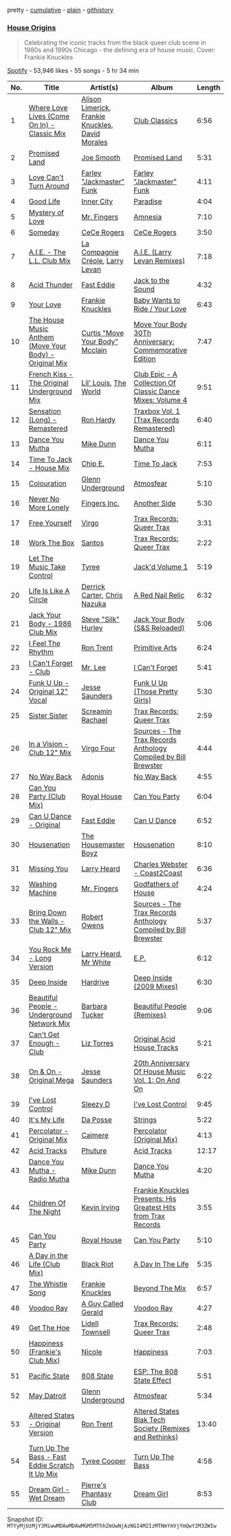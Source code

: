 pretty - [cumulative](/playlists/cumulative/37i9dQZF1DWWeWDl2F7vbH.md) - [plain](/playlists/plain/37i9dQZF1DWWeWDl2F7vbH) - [githistory](https://github.githistory.xyz/mackorone/spotify-playlist-archive/blob/main/playlists/plain/37i9dQZF1DWWeWDl2F7vbH)

### [House Origins](https://open.spotify.com/playlist/37i9dQZF1DWWeWDl2F7vbH)

> Celebrating the iconic tracks from the black queer club scene in 1980s and 1990s Chicago \- the defining era of house music\. Cover: Frankie Knuckles

[Spotify](https://open.spotify.com/user/spotify) - 53,946 likes - 55 songs - 5 hr 34 min

| No. | Title | Artist(s) | Album | Length |
|---|---|---|---|---|
| 1 | [Where Love Lives \(Come On In\) \- Classic Mix](https://open.spotify.com/track/0ilZMeXHPKDPjUc4Neu04f) | [Alison Limerick](https://open.spotify.com/artist/0ELXBCSsRl2m92MgnOsA69), [Frankie Knuckles](https://open.spotify.com/artist/63yl9nDNrHpiAYGlNJxxjc), [David Morales](https://open.spotify.com/artist/6CwQfN34JdGHfo0A752Lts) | [Club Classics](https://open.spotify.com/album/7myZnxCkCwmL67BJ1X6U3m) | 6:56 |
| 2 | [Promised Land](https://open.spotify.com/track/796T2ROxTNibXRjVhjSzCa) | [Joe Smooth](https://open.spotify.com/artist/4BIamAD25vwYldaOWTEsXd) | [Promised Land](https://open.spotify.com/album/1oyrymxXmhE2NaYczhS6NR) | 5:31 |
| 3 | [Love Can't Turn Around](https://open.spotify.com/track/3al6ULdpX9IOZIFEZCAxT1) | [Farley "Jackmaster" Funk](https://open.spotify.com/artist/0B9P7RXrukgIdmutz9XMVN) | [Farley "Jackmaster" Funk](https://open.spotify.com/album/1BZmUUewG88xIvYjXY0VUb) | 4:11 |
| 4 | [Good Life](https://open.spotify.com/track/5sJiLlgQKBL81QCTOkoLB5) | [Inner City](https://open.spotify.com/artist/0vUJ3QLN3MlRfjOc2LjGWp) | [Paradise](https://open.spotify.com/album/2CwxbRPETEraKmAKDNrEcs) | 4:04 |
| 5 | [Mystery of Love](https://open.spotify.com/track/1E8hMeQvfgvQPjN3BZ2viF) | [Mr\. Fingers](https://open.spotify.com/artist/0dRiUTGvNV17AMIULRYsvn) | [Amnesia](https://open.spotify.com/album/201nAW1V2QI2jDbGci7K3g) | 7:10 |
| 6 | [Someday](https://open.spotify.com/track/5bGlU4BXhMRMMHWZnHuKhj) | [CeCe Rogers](https://open.spotify.com/artist/2hNpOiBBvdArEJy7ACY4O1) | [CeCe Rogers](https://open.spotify.com/album/7nxYXN1wJ2PsPpQI09abMx) | 3:50 |
| 7 | [A.I.E\. \- The L.L\. Club Mix](https://open.spotify.com/track/4ojWUlwqe20RDxfTunZSEH) | [La Compagnie Créole](https://open.spotify.com/artist/4GFqys2YA5hdCl4P2pdX3h), [Larry Levan](https://open.spotify.com/artist/7wxPD9vDsKD5OuHCeWgXRm) | [A.I.E\. \(Larry Levan Remixes\)](https://open.spotify.com/album/5DDnG0c9KJqwF4VePStSGZ) | 7:18 |
| 8 | [Acid Thunder](https://open.spotify.com/track/25cVyUYzONCdHUeFWKbOol) | [Fast Eddie](https://open.spotify.com/artist/19slOlozrbxkEIMD8L3Qsv) | [Jack to the Sound](https://open.spotify.com/album/3igGT17KIQSSgdugsQELLh) | 4:32 |
| 9 | [Your Love](https://open.spotify.com/track/0vryyKyxCFXT0gg670yNEw) | [Frankie Knuckles](https://open.spotify.com/artist/63yl9nDNrHpiAYGlNJxxjc) | [Baby Wants to Ride / Your Love](https://open.spotify.com/album/6hV7MW8zuYQ9skUy0rY2h5) | 6:43 |
| 10 | [The House Music Anthem \(Move Your Body\) \- Original Mix](https://open.spotify.com/track/5GwqtJkXxEU4AB7zjD1cCe) | [Curtis "Move Your Body" Mcclain](https://open.spotify.com/artist/4TN7qh4IyreD54FZPzCGxS) | [Move Your Body 30Th Anniversary: Commemorative Edition](https://open.spotify.com/album/5quqVXlP2SHq1fH3L9HQc8) | 7:47 |
| 11 | [French Kiss \- The Original Underground Mix](https://open.spotify.com/track/7hnqJYCKZFW7vMoykaraZG) | [Lil' Louis](https://open.spotify.com/artist/5A16TE7083RJq3yzpdsQWs), [The World](https://open.spotify.com/artist/62ltJFdLVl9JUrdhzWqp0F) | [Club Epic \- A Collection Of Classic Dance Mixes: Volume 4](https://open.spotify.com/album/5EeLmKBK9L5zt1m2hpzIjW) | 9:51 |
| 12 | [Sensation \(Long\) \- Remastered](https://open.spotify.com/track/5Im1UUImw2eFDcaXxjhWoy) | [Ron Hardy](https://open.spotify.com/artist/1N6soJa7mZhKemJjaLLXx3) | [Traxbox Vol\. 1 \(Trax Records Remastered\)](https://open.spotify.com/album/1Tma8fnYGAuDqvMQfEri3X) | 6:40 |
| 13 | [Dance You Mutha](https://open.spotify.com/track/4Lsm1CZ7dcStREyx82DNfY) | [Mike Dunn](https://open.spotify.com/artist/55UOywvWbUD9c6C3NSGdft) | [Dance You Mutha](https://open.spotify.com/album/46z9rRRERhimT8fptPcJMW) | 6:11 |
| 14 | [Time To Jack \- House Mix](https://open.spotify.com/track/0e7Cem09Vtt7iUwpsgCd7w) | [Chip E.](https://open.spotify.com/artist/1o4OYTXLA2ugfRiHKVE8mh) | [Time To Jack](https://open.spotify.com/album/0BXPOOpImrzRIna6Rgfhez) | 7:53 |
| 15 | [Colouration](https://open.spotify.com/track/5R0O1izXn9jy0PQn1Ki2Lt) | [Glenn Underground](https://open.spotify.com/artist/1ZdinLDX0e8r5dIlWLpmAc) | [Atmosfear](https://open.spotify.com/album/6l6VDvfN2xbSz6sFDXWJxz) | 5:10 |
| 16 | [Never No More Lonely](https://open.spotify.com/track/3vvFD7Vd5gANTraXckJeuu) | [Fingers Inc.](https://open.spotify.com/artist/7DbXdVqrretuCKPkTeX8Kk) | [Another Side](https://open.spotify.com/album/0h1OjjFTmWLJaRGLhOuNf7) | 5:30 |
| 17 | [Free Yourself](https://open.spotify.com/track/5MEWg5QOPwn3FMLDxoP1Wd) | [Virgo](https://open.spotify.com/artist/2ByXYkrbs6o7fQGrn17gZt) | [Trax Records: Queer Trax](https://open.spotify.com/album/4KQBQoG77BGnzTiE8cYIaa) | 3:31 |
| 18 | [Work The Box](https://open.spotify.com/track/6aP8letPTuSZ91CFlssH0h) | [Santos](https://open.spotify.com/artist/1fxl29ywXYE3iCZVJBolwt) | [Trax Records: Queer Trax](https://open.spotify.com/album/4KQBQoG77BGnzTiE8cYIaa) | 2:22 |
| 19 | [Let The Music Take Control](https://open.spotify.com/track/2cQKELIwtNGxQw25SizKXp) | [Tyree](https://open.spotify.com/artist/0GLde9xobyOX0vNW3nY9pt) | [Jack'd Volume 1](https://open.spotify.com/album/3v0VLJ61hZHGXREAIJWc4j) | 5:19 |
| 20 | [Life Is Like A Circle](https://open.spotify.com/track/0339d9dCac6LbaHkF9gFIA) | [Derrick Carter](https://open.spotify.com/artist/3XwBizyFmbCCUFcdcsvMmm), [Chris Nazuka](https://open.spotify.com/artist/3poidKVZ5SL4RXJG89pfhY) | [A Red Nail Relic](https://open.spotify.com/album/26A316XCguaCdZKDHSQtNw) | 6:32 |
| 21 | [Jack Your Body \- 1986 Club Mix](https://open.spotify.com/track/10QGhgqQm0I2Y9maxrM7T6) | [Steve "Silk" Hurley](https://open.spotify.com/artist/2TzZ6XTFG1p1PAfhl0crDP) | [Jack Your Body \(S&S Reloaded\)](https://open.spotify.com/album/3UAvNbsdCDrUKyhp8YGfJT) | 5:06 |
| 22 | [I Feel The Rhythm](https://open.spotify.com/track/2JVzNkHarX3ceGbOB4aF6Q) | [Ron Trent](https://open.spotify.com/artist/0TOZ0i0BHZJYKK2rvoRD2d) | [Primitive Arts](https://open.spotify.com/album/15sHxOZhSMHaTwhJhmNY2K) | 6:24 |
| 23 | [I Can't Forget \- Club](https://open.spotify.com/track/4uekeVJKBNAZeV8d9srFDr) | [Mr\. Lee](https://open.spotify.com/artist/7GXl7JNlpliaLZhSVRLQKu) | [I Can't Forget](https://open.spotify.com/album/3zzi0L40kSaMvOOxUfylEd) | 5:41 |
| 24 | [Funk U Up \- Original 12" Vocal](https://open.spotify.com/track/4np1ZSefZyjnML0fEfElBo) | [Jesse Saunders](https://open.spotify.com/artist/6ZYa9hYoOGVzvQa2vmiVhi) | [Funk U Up \(Those Pretty Girls\)](https://open.spotify.com/album/3zef0TNhCEtdSlJXH61LX3) | 5:30 |
| 25 | [Sister Sister](https://open.spotify.com/track/23nF3uAzoThBrAKzF5844r) | [Screamin Rachael](https://open.spotify.com/artist/2ygp1KNMsaJYXKcASSRCjK) | [Trax Records: Queer Trax](https://open.spotify.com/album/4KQBQoG77BGnzTiE8cYIaa) | 2:59 |
| 26 | [In a Vision \- Club 12" Mix](https://open.spotify.com/track/25hbHxgFQxUzO07aTVjHts) | [Virgo Four](https://open.spotify.com/artist/21GOilQf7qSpQdz7Ar6NWP) | [Sources \- The Trax Records Anthology Compiled by Bill Brewster](https://open.spotify.com/album/1k8Bqa4KCK7ihCuyljIoBC) | 4:44 |
| 27 | [No Way Back](https://open.spotify.com/track/7nQaBI1NTv5kpPyeMruTTK) | [Adonis](https://open.spotify.com/artist/3DxtKajg4nhMlf0qBES7sz) | [No Way Back](https://open.spotify.com/album/2VNvQnGB9tXRpLV2aOVrmX) | 4:55 |
| 28 | [Can You Party \(Club Mix\)](https://open.spotify.com/track/6TeKFnwaPsXI35gaQEoR8z) | [Royal House](https://open.spotify.com/artist/0daYmCWEivMhG9FsmwgyFL) | [Can You Party](https://open.spotify.com/album/6XDDcGr98kPfkv1FZ5fYoI) | 6:04 |
| 29 | [Can U Dance \- Original](https://open.spotify.com/track/3fwERi4c7YGnHFEVnwGTQm) | [Fast Eddie](https://open.spotify.com/artist/19slOlozrbxkEIMD8L3Qsv) | [Can U Dance](https://open.spotify.com/album/4e14JHptqsfgqVlX0Z0NoI) | 6:52 |
| 30 | [Housenation](https://open.spotify.com/track/3TOXCM47jxS22kqCJrQvB2) | [The Housemaster Boyz](https://open.spotify.com/artist/2w5pLnLRqI8mQwiktn7CMd) | [Housenation](https://open.spotify.com/album/3scK2qMH6f9rGXXBTqyIvR) | 8:10 |
| 31 | [Missing You](https://open.spotify.com/track/06hANyT8h4lWypiU6PJPrR) | [Larry Heard](https://open.spotify.com/artist/3j7teie3p6UnbA8nW51Trz) | [Charles Webster \- Coast2Coast](https://open.spotify.com/album/0J3maXTgCWzdpFC3CQs6MO) | 6:36 |
| 32 | [Washing Machine](https://open.spotify.com/track/0W6qOqaBOeDrSjcCwzfyKh) | [Mr\. Fingers](https://open.spotify.com/artist/0dRiUTGvNV17AMIULRYsvn) | [Godfathers of House](https://open.spotify.com/album/1aYVZSnAZdaUSkjlJpkEdO) | 4:24 |
| 33 | [Bring Down the Walls \- Club 12" Mix](https://open.spotify.com/track/5B877qrirzwdOZUzNZ8GJj) | [Robert Owens](https://open.spotify.com/artist/407nV5hO7mZap3UJdpTr4t) | [Sources \- The Trax Records Anthology Compiled by Bill Brewster](https://open.spotify.com/album/1k8Bqa4KCK7ihCuyljIoBC) | 5:37 |
| 34 | [You Rock Me \- Long Version](https://open.spotify.com/track/4706xUPwNxD438vIJ3ELxq) | [Larry Heard](https://open.spotify.com/artist/3j7teie3p6UnbA8nW51Trz), [Mr White](https://open.spotify.com/artist/5aUUNSMJtijlIrD5RaBAOp) | [E.P.](https://open.spotify.com/album/6ZCxOD387eOYLvwTkzgIvm) | 6:12 |
| 35 | [Deep Inside](https://open.spotify.com/track/22eUyC9vOG2aoP5yHX8VxV) | [Hardrive](https://open.spotify.com/artist/0IF4B0ZFCLAbcshTusfEl1) | [Deep Inside \(2009 Mixes\)](https://open.spotify.com/album/573BQbP4hPr12C32Np5XDW) | 6:30 |
| 36 | [Beautiful People \- Underground Network Mix](https://open.spotify.com/track/6WnWvRVzXJWEHxkhDKmt8u) | [Barbara Tucker](https://open.spotify.com/artist/6txh5tFMJyxSwT0iE7wX2w) | [Beautiful People \(Remixes\)](https://open.spotify.com/album/4FjqVqy1KwVl5VinivSgKN) | 9:06 |
| 37 | [Can't Get Enough \- Club](https://open.spotify.com/track/1Y1j6O3M0UFs508PiScqFA) | [Liz Torres](https://open.spotify.com/artist/7LI1GL4hWpWNZZqF0YOrBG) | [Original Acid House Tracks](https://open.spotify.com/album/2OAtpG4qmck9JB40ztJJpy) | 5:21 |
| 38 | [On & On \- Original Mega](https://open.spotify.com/track/7jGhlI2LQVDSmgMpOxFfAH) | [Jesse Saunders](https://open.spotify.com/artist/6ZYa9hYoOGVzvQa2vmiVhi) | [20th Anniversary Of House Music Vol\. 1: On And On](https://open.spotify.com/album/71L0fEgCxlCw33XaWvpjYV) | 6:22 |
| 39 | [I've Lost Control](https://open.spotify.com/track/4soPG45sARVq4ZTLqKUwlG) | [Sleezy D](https://open.spotify.com/artist/3wD0bhAy5hb5nqcTReldti) | [I've Lost Control](https://open.spotify.com/album/0n6enbHiJdreu7M34ZuMkR) | 9:45 |
| 40 | [It's My Life](https://open.spotify.com/track/7pfhvQZld6TbfbST95KzCH) | [Da Posse](https://open.spotify.com/artist/6oHc1xzJP7C3YdsFvKZL4P) | [Strings](https://open.spotify.com/album/7CDOl2IKWOqNMwn4rp8Nmi) | 5:22 |
| 41 | [Percolator \- Original Mix](https://open.spotify.com/track/5JYbPUFjUn0i8BQy1C5JTs) | [Cajmere](https://open.spotify.com/artist/7lIBLhQHKay3r1xtO3VtWT) | [Percolator \(Original Mix\)](https://open.spotify.com/album/7E5OUkUh3NKIo9rlVGcb81) | 4:13 |
| 42 | [Acid Tracks](https://open.spotify.com/track/2aLXJJ2zOsBJlGTxiG0yMi) | [Phuture](https://open.spotify.com/artist/4y7BsfdIKQ7Of5SskHej70) | [Acid Tracks](https://open.spotify.com/album/6g7DeZAKsyubcQpyWw7WZZ) | 12:17 |
| 43 | [Dance You Mutha \- Radio Mutha](https://open.spotify.com/track/7LmXZmZh26Kix8scl972qB) | [Mike Dunn](https://open.spotify.com/artist/55UOywvWbUD9c6C3NSGdft) | [Dance You Mutha](https://open.spotify.com/album/2DfYPScpfIGYHsKk9IlrAO) | 4:20 |
| 44 | [Children Of The Night](https://open.spotify.com/track/4Ydz0OkLiC3OQprdtEbFbI) | [Kevin Irving](https://open.spotify.com/artist/0YHkLrAH0UrZ3H7WMFdDgh) | [Frankie Knuckles Presents: His Greatest Hits from Trax Records](https://open.spotify.com/album/0FV16C1tWVlaSSYUYofPwT) | 3:55 |
| 45 | [Can You Party](https://open.spotify.com/track/0oWsLdL42QXWzHA1mzekTC) | [Royal House](https://open.spotify.com/artist/0daYmCWEivMhG9FsmwgyFL) | [Can You Party](https://open.spotify.com/album/6XDDcGr98kPfkv1FZ5fYoI) | 5:10 |
| 46 | [A Day in the Life \(Club Mix\)](https://open.spotify.com/track/0dUXcsRSXJbcEO2gMn5ZSL) | [Black Riot](https://open.spotify.com/artist/4sLofiS3YMOswjbgV1XImk) | [A Day In The Life](https://open.spotify.com/album/5jABk8nkssGKaFIKwaEEDf) | 5:35 |
| 47 | [The Whistle Song](https://open.spotify.com/track/0DwAc0Z8Td3jv5frUznqu1) | [Frankie Knuckles](https://open.spotify.com/artist/63yl9nDNrHpiAYGlNJxxjc) | [Beyond The Mix](https://open.spotify.com/album/0DdX2VkXM0LmUU2S7S3QeD) | 6:57 |
| 48 | [Voodoo Ray](https://open.spotify.com/track/5gjRugpcrpgRffrheTbQYT) | [A Guy Called Gerald](https://open.spotify.com/artist/1TV0WTE9ukywcLGMh4j4iU) | [Voodoo Ray](https://open.spotify.com/album/1imPEMij8akBSxqDYQJigZ) | 4:27 |
| 49 | [Get The Hoe](https://open.spotify.com/track/5qOZDFvPeYfJpVzwKxFUJE) | [Lidell Townsell](https://open.spotify.com/artist/1kLU4FT0l2Bayn8Vir6jo3) | [Trax Records: Queer Trax](https://open.spotify.com/album/4KQBQoG77BGnzTiE8cYIaa) | 2:48 |
| 50 | [Happiness \(Frankie's Club Mix\)](https://open.spotify.com/track/3edq4d0o0Cp1z6IxbPaYo3) | [Nicole](https://open.spotify.com/artist/1mZNu27aQ4OBjxCN49hzUS) | [Happiness](https://open.spotify.com/album/3z888Hlnai1MI45UMfcJnS) | 7:03 |
| 51 | [Pacific State](https://open.spotify.com/track/2h7w0KHwHbx4WbG6WxjO7U) | [808 State](https://open.spotify.com/artist/7hFdUW64G4iU1tz46ITRfN) | [ESP: The 808 State Effect](https://open.spotify.com/album/0mwlWFUpsVDeDw5kkUlDzV) | 5:51 |
| 52 | [May Datroit](https://open.spotify.com/track/51BkUYUUCjHmQ0l1gRVT59) | [Glenn Underground](https://open.spotify.com/artist/1ZdinLDX0e8r5dIlWLpmAc) | [Atmosfear](https://open.spotify.com/album/6l6VDvfN2xbSz6sFDXWJxz) | 5:34 |
| 53 | [Altered States \- Original Version](https://open.spotify.com/track/4Ps7ZJ2YJmQhmEpHhPZ5Pu) | [Ron Trent](https://open.spotify.com/artist/0TOZ0i0BHZJYKK2rvoRD2d) | [Altered States Blak Tech Society \(Remixes and Rethinks\)](https://open.spotify.com/album/3jBDwYYSaq2mvWLaQbjx5Q) | 13:40 |
| 54 | [Turn Up The Bass \- Fast Eddie Scratch It Up Mix](https://open.spotify.com/track/4a2VdX9fRz3mFuEP17TnEn) | [Tyree Cooper](https://open.spotify.com/artist/0iQ58hVu6gA9nuuCgbnvOn) | [Turn Up The Bass](https://open.spotify.com/album/5e9sCiyp7gvkBbZkVeu0e6) | 4:58 |
| 55 | [Dream Girl \- Wet Dream](https://open.spotify.com/track/5HvPR4mRFKQwVpu7GRR9wz) | [Pierre's Phantasy Club](https://open.spotify.com/artist/6zJNLG5DvKim9OzkEGy1TM) | [Dream Girl](https://open.spotify.com/album/2i9YUbpKYs3wNZjk2o9fMa) | 8:53 |

Snapshot ID: `MTYyMjUzMjY3MiwwMDAwMDAwMGM5MThhZmUwNjAzNGI4M2IzMTNmYmVjYmQwY2M3ZWIw`

